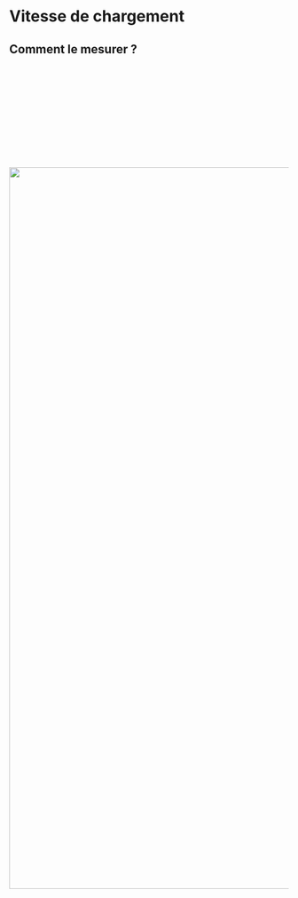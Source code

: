 # Vitesse de chargement

## Comment le mesurer ?

<img src="./assets/images/03-speed/lcp.svg" class="03-lcp" style="width: 1300px; height: auto; display: block; margin: auto; margin-top: 200px;"  />
